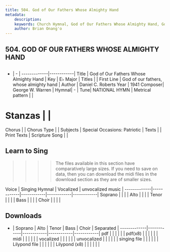 ```yaml
---
title: 504. God of Our Fathers Whose Almighty Hand
metadata:
    description: 
    keywords: Church Hymnal, God of Our Fathers Whose Almighty Hand, God of our fathers, whose almighty hand, 
    author: Brian Onang'o
---
```



## 504. GOD OF OUR FATHERS WHOSE ALMIGHTY HAND

```txt

```

- |   -  |
-------------|------------|
Title | God of Our Fathers Whose Almighty Hand |
Key | E♭ Major |
Titles |  |
First Line | God of our fathers, whose almighty hand |
Author | Daniel C. Roberts 
Year | 1941
Composer| George W. Warren |
Hymnal|  - |
Tune| NATIONAL HYMN |
Metrical pattern | |
# Stanzas |  |
Chorus |  |
Chorus Type |  |
Subjects | Special Occasions: Patriotic |
Texts |  |
Print Texts | 
Scripture Song |  |
  
## Learn to Sing

>>>> The files available in this section have comparatively large sizes. If you need to save on data, then you can download the midi files in the download section as they are of smaller sizes.

Voice |  Singing Hymnal | Vocalized | unvocalized music |
-------------|------------|------------|------------|------------|
Soprano | | | |
Alto | | | |
Tenor | | | |
Bass | | | |
Choir | | | |

## Downloads

- |  Soprano | Alto | Tenor | Bass | Choir | Separated |
-------------|------------|------------|------------|------------|
pdf | | | | | |
pdf(x8) | | | | | |
midi | | | | | |
vocalized | | | | | |
unvocalized | | | | | |
singing file | | | | | |
Lilypond file | | | | | |
Lilypond (x8) | | | | | |
  